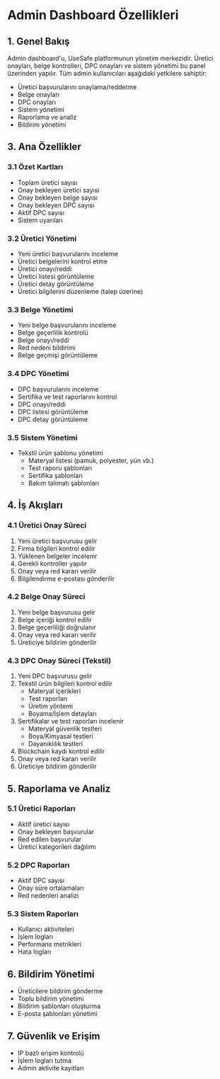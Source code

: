 # Admin Dashboard Özellikleri

## 1. Genel Bakış
Admin dashboard'u, UseSafe platformunun yönetim merkezidir. Üretici onayları, belge kontrolleri, DPC onayları ve sistem yönetimi bu panel üzerinden yapılır. Tüm admin kullanıcıları aşağıdaki yetkilere sahiptir:
- Üretici başvurularını onaylama/reddetme
- Belge onayları
- DPC onayları
- Sistem yönetimi
- Raporlama ve analiz
- Bildirim yönetimi

## 3. Ana Özellikler

### 3.1 Özet Kartları
- Toplam üretici sayısı
- Onay bekleyen üretici sayısı
- Onay bekleyen belge sayısı
- Onay bekleyen DPC sayısı
- Aktif DPC sayısı
- Sistem uyarıları

### 3.2 Üretici Yönetimi
- Yeni üretici başvurularını inceleme
- Üretici belgelerini kontrol etme
- Üretici onayı/reddi
- Üretici listesi görüntüleme
- Üretici detay görüntüleme
- Üretici bilgilerini düzenleme (talep üzerine)

### 3.3 Belge Yönetimi
- Yeni belge başvurularını inceleme
- Belge geçerlilik kontrolü
- Belge onayı/reddi
- Red nedeni bildirimi
- Belge geçmişi görüntüleme

### 3.4 DPC Yönetimi
- DPC başvurularını inceleme
- Sertifika ve test raporlarını kontrol
- DPC onayı/reddi
- DPC listesi görüntüleme
- DPC detay görüntüleme

### 3.5 Sistem Yönetimi
- Tekstil ürün şablonu yönetimi
  - Materyal listesi (pamuk, polyester, yün vb.)
  - Test raporu şablonları
  - Sertifika şablonları
  - Bakım talimatı şablonları

## 4. İş Akışları

### 4.1 Üretici Onay Süreci
1. Yeni üretici başvurusu gelir
2. Firma bilgileri kontrol edilir
3. Yüklenen belgeler incelenir
4. Gerekli kontroller yapılır
5. Onay veya red kararı verilir
6. Bilgilendirme e-postası gönderilir

### 4.2 Belge Onay Süreci
1. Yeni belge başvurusu gelir
2. Belge içeriği kontrol edilir
3. Belge geçerliliği doğrulanır
4. Onay veya red kararı verilir
5. Üreticiye bildirim gönderilir

### 4.3 DPC Onay Süreci (Tekstil)
1. Yeni DPC başvurusu gelir
2. Tekstil ürün bilgileri kontrol edilir
   - Materyal içerikleri
   - Test raporları
   - Üretim yöntemi
   - Boyama/İşlem detayları
3. Sertifikalar ve test raporları incelenir
   - Materyal güvenlik testleri
   - Boya/Kimyasal testleri
   - Dayanıklılık testleri
4. Blockchain kaydı kontrol edilir
5. Onay veya red kararı verilir
6. Üreticiye bildirim gönderilir

## 5. Raporlama ve Analiz

### 5.1 Üretici Raporları
- Aktif üretici sayısı
- Onay bekleyen başvurular
- Red edilen başvurular
- Üretici kategorileri dağılımı

### 5.2 DPC Raporları
- Aktif DPC sayısı
- Onay süre ortalamaları
- Red nedenleri analizi

### 5.3 Sistem Raporları
- Kullanıcı aktiviteleri
- İşlem logları
- Performans metrikleri
- Hata logları

## 6. Bildirim Yönetimi
- Üreticilere bildirim gönderme
- Toplu bildirim yönetimi
- Bildirim şablonları oluşturma
- E-posta şablonları yönetimi

## 7. Güvenlik ve Erişim
- IP bazlı erişim kontrolü
- İşlem logları tutma
- Admin aktivite kayıtları
